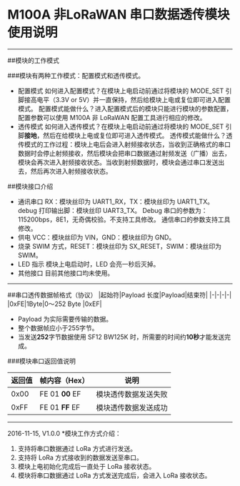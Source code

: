 # M100A 非LoRaWAN 串口数据透传模块使用说明

---

##模块的工作模式

###模块有两种工作模式：配置模式和透传模式。


- 配置模式
如何进入配置模式？在模块上电启动前通过将模块的 MODE_SET 引脚接高电平（3.3V or 5V）并一直保持，然后给模块上电或复位即可进入配置模式。
配置模式能做什么？进入配置模式后的模块只能进行模块的参数配置，配置参数可以使用 M100A 非 LoRaWAN 配置工具进行相应的修改。
- 透传模式
如何进入透传模式？在模块上电启动前通过将模块的 MODE_SET 引脚**接地**，然后在给模块上电或复位即可进入透传模式。
透传模式能做什么？透传模式的工作过程：模块上电后会进入射频接收状态，当收到正确格式的串口数据时会停止射频接收，然后模块会把串口数据通过射频发送（广播）出去，模块会再次进入射频接收状态。当收到射频数据时，模块会通过串口发送出去，然后再次进入射频接收状态。

##模块接口介绍

- 通讯串口
RX：模块丝印为 UART1_RX，TX：模块丝印为 UART1_TX。
debug 打印输出脚：模块丝印 UART3_TX。
Debug 串口的参数为：115200bps，8E1，无奇偶校验。不支持工具修改。
通信串口的参数支持工具修改。
- 供电
VCC：模块丝印为 VIN，GND：模块丝印为 GND。
- 烧录
SWIM 方式，RESET：模块丝印为 SX_RESET，SWIM：模块丝印为 SWIM。
- LED 指示
  模块上电启动时，LED 会亮一秒后灭掉。
- 其他接口
目前其他接口均未使用。

---

##串口透传数据帧格式（协议）
|起始符|Payload 长度|Payload|结束符|
|-|-|-|-|
|0xFE|1Byte|0～252 Byte |0xEF|

- Payload 为实际需要传输的数据。
- 整个数据帧应小于255字节。
- 当发送**252**字节数据使用 SF12 BW125K 时，所需要的时间约**10秒**才能发送完成。


###模块串口返回值说明

|返回值|帧内容（Hex）|说明|
|-|-|-|
|0x00|FE 01 **00** EF|模块透传数据发送失败|
|0xFF|FE 01 **FF** EF|模块透传数据发送成功|


---

2016-11-15, V1.0.0
*模块工作方式介绍：

1. 支持将串口数据通过 LoRa 方式进行发送。
2. 支持将 LoRa 方式接收到的数据发送至串口。
3. 模块上电初始化完成后一直处于 LoRa 接收状态。
4. 模块将串口数据通过 LoRa 方式发送完成后，会进入 LoRa 接收状态。